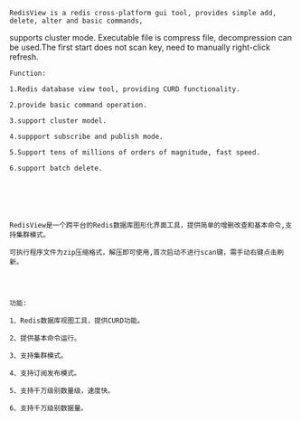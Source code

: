 ﻿    RedisView is a redis cross-platform gui tool, provides simple add, delete, alter and basic commands, 
 supports cluster mode. 
    Executable file is compress file, decompression can be used.The first start does not scan key, need to 
manually right-click refresh.



    Function:
    
    1.Redis database view tool, providing CURD functionality.
        
    2.provide basic command operation.
        
    3.support cluster model.
        
    4.suppport subscribe and publish mode.
    
    5.Support tens of millions of orders of magnitude, fast speed.
        
    6.support batch delete.






    RedisView是一个跨平台的Redis数据库图形化界面工具，提供简单的增删改查和基本命令,支持集群模式。
 
    可执行程序文件为zip压缩格式，解压即可使用,首次启动不进行scan键，需手动右键点击刷新。
	
	
	
	
    功能:

    1、Redis数据库视图工具，提供CURD功能。
    
    2、提供基本命令运行。
	
    3、支持集群模式。

    4、支持订阅发布模式。
    
    5、支持千万级别数量级，速度快。

    6、支持千万级别数据量。

